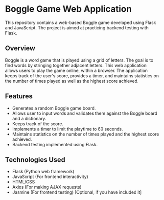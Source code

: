 # Boggle Game Web Application

This repository contains a web-based Boggle game developed using Flask and JavaScript. The project is aimed at practicing backend testing with Flask.

## Overview

Boggle is a word game that is played using a grid of letters. The goal is to find words by stringing together adjacent letters. This web application allows users to play the game online, within a browser. The application keeps track of the user's score, provides a timer, and maintains statistics on the number of times played as well as the highest score achieved. 

## Features

- Generates a random Boggle game board.
- Allows user to input words and validates them against the Boggle board and a dictionary.
- Keeps track of the score.
- Implements a timer to limit the playtime to 60 seconds.
- Maintains statistics on the number of times played and the highest score achieved.
- Backend testing implemented using Flask.

## Technologies Used

- Flask (Python web framework)
- JavaScript (For frontend interactivity)
- HTML/CSS
- Axios (For making AJAX requests)
- Jasmine (For frontend testing) [Optional, if you have included it]